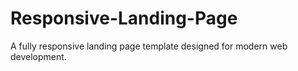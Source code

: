 # Responsive-Landing-Page
A fully responsive landing page template designed for modern web development.
